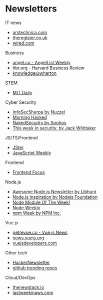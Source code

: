 # Newsletters

IT news
- [arstechnica.com](https://arstechnica.com/newsletters/)
- [theregister.co.uk](https://account.theregister.co.uk/register/?product=thereg_daily_newsletter)
- [wired.com](https://www.wired.com/newsletter)


Business
- [angel.co - AngelList Weekly](https://angel.co/newsletters)
- [hbr.org - Harvard Business Review](https://hbr.org/email-newsletters)
- [knowledge@wharton](https://knowledge.wharton.upenn.edu/)


STEM
- [MIT Daily](http://web.mit.edu/mit-daily-weekly/)


Cyber Security
- [InfoSecSherpa by Nuzzel](https://nuzzel.com/InfoSecSherpa)
- [Morning Hacked](https://morninghacked.com/)
- [NakedSecurity by Sophos](https://nakedsecurity.sophos.com/)
- [This week in security, by Jack Whittaker](http://newsletter.zackwhittaker.com/)


JS/TS/Frontend
- [JSter](http://jster.net/)
- [JavaScript Weekly](https://javascriptweekly.com/)


Frontend
- [Frontend Focus](https://frontendfoc.us/)


Node.js
- [Awesome Node.js Newsletter by Libhunt](https://nodejs.libhunt.com/newsletter)
- [Node.js Inspiration by Nodejs Foundation](https://foundation.nodejs.org/newsletter)
- [Node Module Of The Week!](https://nmotw.in/subscribe/)
- [Node Weekly](https://nodeweekly.com/)
- [npm Week by NPM Inc.](https://www.npmjs.com/npm-weekly)


Vue.js
- [getrevue.co - Vue.js News](https://www.getrevue.co/profile/vuenewsletter)
- [news.vuejs.org](https://news.vuejs.org/)
- [vuejsdevelopers.com](https://vuejsdevelopers.com/newsletter/)


Other tech
- [HackerNewsletter](https://hackernewsletter.com/)
- [github trending repos](https://github.com/vitalets/github-trending-repos)


Cloud/DevOps
- [thenewstack.io](https://thenewstack.io/newsletter-archive/)
- [lastweekinaws.com](https://www.lastweekinaws.com/)
